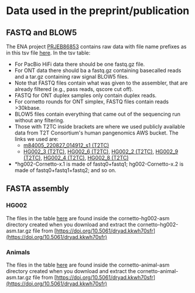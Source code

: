 # Data used in the preprint/publication

## FASTQ and BLOW5

The ENA project [PRJEB86853](https://www.ebi.ac.uk/ena/browser/view/PRJEB86853) contains raw data with file name prefixes as in this tsv file [here](data-fastq.tsv). In the tsv table:

- For PacBio HiFi data there should be one fastq.gz file.
- For ONT data there should ba a fastq.gz containing basecalled reads and a tar.gz containing raw signal BLOW5 files.											
- Note that FASTQ files contain what was given to the assembler, that are already filtered (e.g., pass reads, qscore cut off).
- FASTQ for ONT duplex samples only contain duplex reads.
- For cornetto rounds for ONT simplex, FASTQ files contain reads >30kbase.											
- BLOW5 files contain everything that came out of the sequencing run without any filtering.
- Those with T2TC inside brackets are where we used publicly available data from T2T Consortium's human pangenomics AWS bucket.	The links we used are:
  - [m84005_220827_014912_s1 (T2TC)](https://s3-us-west-2.amazonaws.com/human-pangenomics/T2T/scratch/HG002/sequencing/hifirevio/m84005_220827_014912_s1.hifi_reads.fastq.gz)
  - [HG002_3 (T2TC)](https://human-pangenomics.s3.amazonaws.com/submissions/0CB931D5-AE0C-4187-8BD8-B3A9C9BFDADE--UCSC_HG002_R1041_Duplex_Dorado/Dorado_v0.1.1/stereo_duplex/11_15_22_R1041_Duplex_HG002_3_Dorado_v0.1.1_400bps_sup_stereo_duplex_pass.fastq.gz), [HG002_6 (T2TC)](https://human-pangenomics.s3.amazonaws.com/submissions/0CB931D5-AE0C-4187-8BD8-B3A9C9BFDADE--UCSC_HG002_R1041_Duplex_Dorado/Dorado_v0.1.1/stereo_duplex/11_15_22_R1041_Duplex_HG002_6_Dorado_v0.1.1_400bps_sup_stereo_duplex_pass.fastq.gz), [HG002_2 (T2TC)](https://human-pangenomics.s3.amazonaws.com/submissions/0CB931D5-AE0C-4187-8BD8-B3A9C9BFDADE--UCSC_HG002_R1041_Duplex_Dorado/Dorado_v0.1.1/stereo_duplex/1_3_23_R1041_Duplex_HG002_2_Dorado_v0.1.1_400bps_sup_stereo_duplex_pass.fastq.gz), [HG002_9 (T2TC)](https://human-pangenomics.s3.amazonaws.com/submissions/0CB931D5-AE0C-4187-8BD8-B3A9C9BFDADE--UCSC_HG002_R1041_Duplex_Dorado/Dorado_v0.1.1/stereo_duplex/11_15_22_R1041_Duplex_HG002_9_Dorado_v0.1.1_400bps_sup_stereo_duplex_pass.fastq.gz), [HG002_4 (T2TC)](https://human-pangenomics.s3.amazonaws.com/submissions/0CB931D5-AE0C-4187-8BD8-B3A9C9BFDADE--UCSC_HG002_R1041_Duplex_Dorado/Dorado_v0.1.1/stereo_duplex/11_15_22_R1041_Duplex_HG002_4_Dorado_v0.1.1_400bps_sup_stereo_duplex_pass.fastq.gz), [HG002_8 (T2TC)](https://human-pangenomics.s3.amazonaws.com/submissions/0CB931D5-AE0C-4187-8BD8-B3A9C9BFDADE--UCSC_HG002_R1041_Duplex_Dorado/Dorado_v0.1.1/stereo_duplex/11_15_22_R1041_Duplex_HG002_8_Dorado_v0.1.1_400bps_sup_stereo_duplex_pass.fastq.gz)      				
- *hg002-Cornetto-x.1 is made of fastq0+fastq1; hg002-Cornetto-x.2 is made of fastq0+fastq1+fastq2; and so on.											


## FASTA assembly

### HG002

The files in the table [here](data-asm-hg002.tsv) are found inside the cornetto-hg002-asm directory created when you download and extract the cornetto-hg002-asm.tar.gz file from [https://doi.org/10.5061/dryad.kkwh70sfr](https://doi.org/10.5061/dryad.kkwh70sfr)

### Animals

The files in the table [here](data-asm-animals.tsv) are found inside the cornetto-animal-asm directory created when you download and extract the cornetto-animal-asm.tar.gz file from [https://doi.org/10.5061/dryad.kkwh70sfr](https://doi.org/10.5061/dryad.kkwh70sfr)
